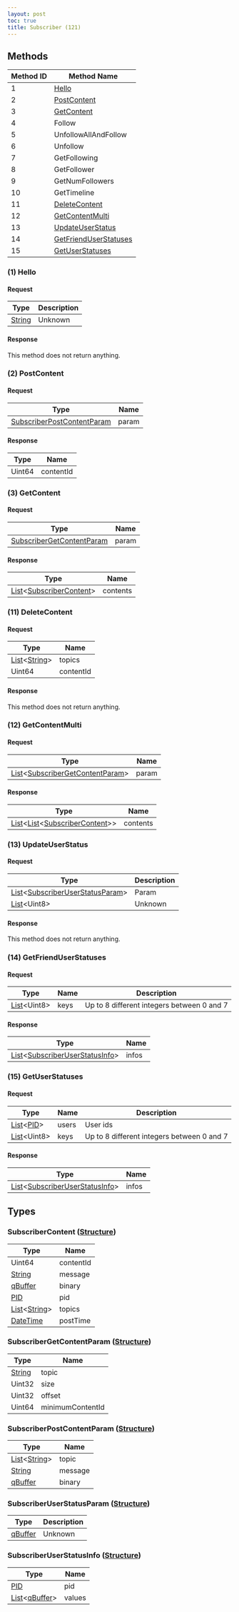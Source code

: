 ```yaml
---
layout: post
toc: true
title: Subscriber (121)
---
```


## Methods

| Method ID | Method Name                                        |
| --------- | -------------------------------------------------- |
| 1         | [Hello](#1-hello)                                  |
| 2         | [PostContent](#2-postcontent)                      |
| 3         | [GetContent](#3-getcontent)                        |
| 4         | Follow                                             |
| 5         | UnfollowAllAndFollow                               |
| 6         | Unfollow                                           |
| 7         | GetFollowing                                       |
| 8         | GetFollower                                        |
| 9         | GetNumFollowers                                    |
| 10        | GetTimeline                                        |
| 11        | [DeleteContent](#11-deletecontent)                 |
| 12        | [GetContentMulti](#12-getcontentmulti)             |
| 13        | [UpdateUserStatus](#13-updateuserstatus)           |
| 14        | [GetFriendUserStatuses](#14-getfrienduserstatuses) |
| 15        | [GetUserStatuses](#15-getuserstatuses)             |

### (1) Hello
#### Request

| Type     | Description |
| -------- | ----------- |
| [String] | Unknown     |

#### Response
This method does not return anything.

### (2) PostContent
#### Request

| Type                                                                | Name  |
| ------------------------------------------------------------------- | ----- |
| [SubscriberPostContentParam](#subscriberpostcontentparam-structure) | param |

#### Response

| Type   | Name      |
| ------ | --------- |
| Uint64 | contentId |

### (3) GetContent
#### Request

| Type                                                              | Name  |
| ----------------------------------------------------------------- | ----- |
| [SubscriberGetContentParam](#subscribergetcontentparam-structure) | param |

#### Response

| Type                                                            | Name     |
| --------------------------------------------------------------- | -------- |
| [List]&lt;[SubscriberContent](#subscribercontent-structure)&gt; | contents |

### (11) DeleteContent
#### Request

| Type                   | Name      |
| ---------------------- | --------- |
| [List]&lt;[String]&gt; | topics    |
| Uint64                 | contentId |

#### Response
This method does not return anything.

### (12) GetContentMulti
#### Request

| Type                                                                            | Name  |
| ------------------------------------------------------------------------------- | ----- |
| [List]&lt;[SubscriberGetContentParam](#subscribergetcontentparam-structure)&gt; | param |

#### Response

| Type                                                                          | Name     |
| ----------------------------------------------------------------------------- | -------- |
| [List]&lt;[List]&lt;[SubscriberContent](#subscribercontent-structure)&gt;&gt; | contents |

### (13) UpdateUserStatus
#### Request

| Type                                                                            | Description |
| ------------------------------------------------------------------------------- | ----------- |
| [List]&lt;[SubscriberUserStatusParam](#subscriberuserstatusparam-structure)&gt; | Param       |
| [List]&lt;Uint8&gt;                                                             | Unknown     |

#### Response
This method does not return anything.

### (14) GetFriendUserStatuses
#### Request

| Type                | Name | Description                                |
| ------------------- | ---- | ------------------------------------------ |
| [List]&lt;Uint8&gt; | keys | Up to 8 different integers between 0 and 7 |

#### Response

| Type                                                                          | Name  |
| ----------------------------------------------------------------------------- | ----- |
| [List]&lt;[SubscriberUserStatusInfo](#subscriberuserstatusinfo-structure)&gt; | infos |

### (15) GetUserStatuses
#### Request

| Type                | Name  | Description                                |
| ------------------- | ----- | ------------------------------------------ |
| [List]&lt;[PID]&gt; | users | User ids                                   |
| [List]&lt;Uint8&gt; | keys  | Up to 8 different integers between 0 and 7 |

#### Response

| Type                                                                          | Name  |
| ----------------------------------------------------------------------------- | ----- |
| [List]&lt;[SubscriberUserStatusInfo](#subscriberuserstatusinfo-structure)&gt; | infos |

## Types
### SubscriberContent ([Structure])

| Type                   | Name      |
| ---------------------- | --------- |
| Uint64                 | contentId |
| [String]               | message   |
| [qBuffer]              | binary    |
| [PID]                  | pid       |
| [List]&lt;[String]&gt; | topics    |
| [DateTime]             | postTime  |

### SubscriberGetContentParam ([Structure])

| Type     | Name             |
| -------- | ---------------- |
| [String] | topic            |
| Uint32   | size             |
| Uint32   | offset           |
| Uint64   | minimumContentId |

### SubscriberPostContentParam ([Structure])

| Type                   | Name    |
| ---------------------- | ------- |
| [List]&lt;[String]&gt; | topic   |
| [String]               | message |
| [qBuffer]              | binary  |

### SubscriberUserStatusParam ([Structure])

| Type      | Description |
| --------- | ----------- |
| [qBuffer] | Unknown     |

### SubscriberUserStatusInfo ([Structure])

| Type                    | Name   |
| ----------------------- | ------ |
| [PID]                   | pid    |
| [List]&lt;[qBuffer]&gt; | values |

[Result]: /docs/nex/types#result
[String]: /docs/nex/types#string
[PID]: /docs/nex/types#pid
[DateTime]: /docs/nex/types#datetime
[Data]: /docs/nex/types#anydataholder
[List]: /docs/nex/types#list
[ResultRange]: /docs/nex/types#resultrange-structure
[Structure]: /docs/nex/types#structure
[qBuffer]: /docs/nex/types#qbuffer
[Buffer]: /docs/nex/types#buffer
